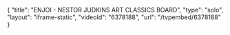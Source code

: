 {
    "title": "ENJOI - NESTOR JUDKINS ART CLASSICS BOARD",
    "type": "solo",
    "layout": "iframe-static",
    "videoId": "6378188",
    "url": "\/tvpembed\/6378188"
}
